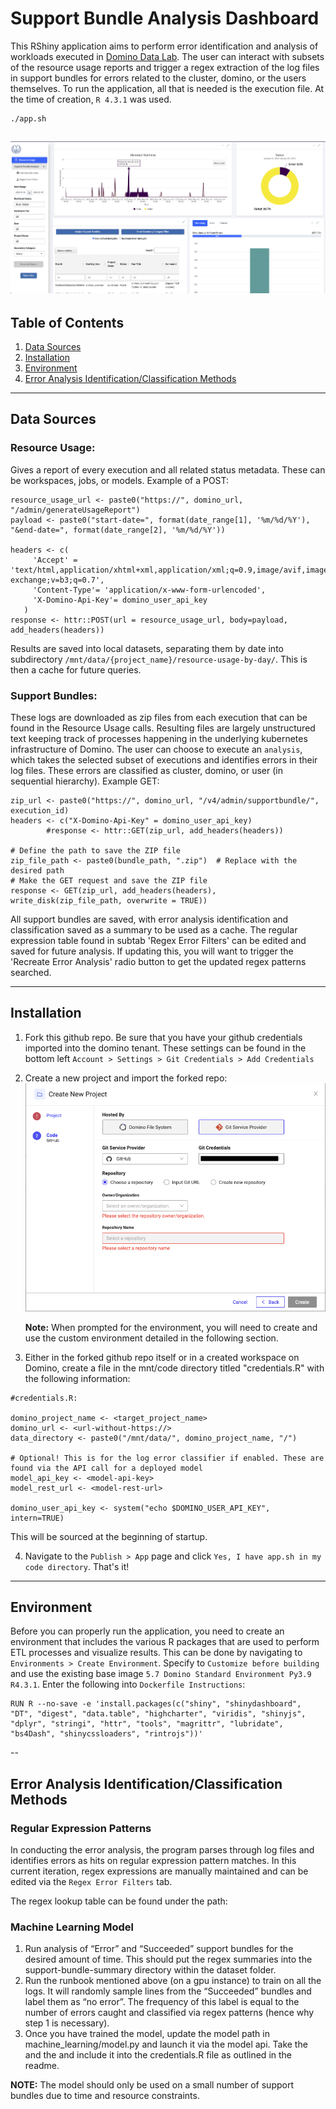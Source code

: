 # Support Bundle Analysis Dashboard

This RShiny application aims to perform error identification and analysis of workloads executed in [Domino Data Lab](https://domino.ai/). The user can interact with subsets of the resource usage reports and trigger a regex extraction of the log files in support bundles for errors related to the cluster, domino, or the users themselves. To run the application, all that is needed is the execution file. At the time of creation, `R 4.3.1` was used.

```
./app.sh
```

![](www/dashboard_screenshot.png)
--

## Table of Contents

1. [Data Sources](#data-sources)
2. [Installation](#installation)
3. [Environment](#environment) 
4. [Error Analysis Identification/Classification Methods](#error-analysis-identificationclassification-methods)
   
---

## Data Sources

### Resource Usage:

Gives a report of every execution and all related status metadata. These can be workspaces, jobs, or models. Example of a POST:

```
resource_usage_url <- paste0("https://", domino_url, "/admin/generateUsageReport")
payload <- paste0("start-date=", format(date_range[1], '%m/%d/%Y'), "&end-date=", format(date_range[2], '%m/%d/%Y'))
   
headers <- c(
     'Accept' = 'text/html,application/xhtml+xml,application/xml;q=0.9,image/avif,image/webp,image/apng,*/*;q=0.8,application/signed-exchange;v=b3;q=0.7',
     'Content-Type'= 'application/x-www-form-urlencoded',
     'X-Domino-Api-Key'= domino_user_api_key
   )
response <- httr::POST(url = resource_usage_url, body=payload, add_headers(headers))
```

Results are saved into local datasets, separating them by date into subdirectory `/mnt/data/{project_name}/resource-usage-by-day/`. This is then a cache for future queries.

### Support Bundles:

These logs are downloaded as zip files from each execution that can be found in the Resource Usage calls. Resulting files are largely unstructured text keeping track of processes happening in the underlying kubernetes infrastructure of Domino. The user can choose to execute an `analysis`, which takes the selected subset of executions and identifies errors in their log files. These errors are classified as cluster, domino, or user (in sequential hierarchy). Example GET:

```
zip_url <- paste0("https://", domino_url, "/v4/admin/supportbundle/", execution_id)
headers <- c("X-Domino-Api-Key" = domino_user_api_key)
        #response <- httr::GET(zip_url, add_headers(headers))
        
# Define the path to save the ZIP file
zip_file_path <- paste0(bundle_path, ".zip")  # Replace with the desired path
# Make the GET request and save the ZIP file
response <- GET(zip_url, add_headers(headers), write_disk(zip_file_path, overwrite = TRUE))
```

All support bundles are saved, with error analysis identification and classification saved as a summary to be used as a cache. The regular expression table found in subtab 'Regex Error Filters' can be edited and saved for future analysis. If updating this, you will want to trigger the 'Recreate Error Analysis' radio button to get the updated regex patterns searched.

---

## Installation

1. Fork this github repo. Be sure that you have your github credentials imported into the domino tenant. These settings can be found in the bottom left `Account > Settings > Git Credentials > Add Credentials`
2. Create a new project and import the forked repo:
![](./www/add_git_credentials.png)

   <b>Note:</b> When prompted for the environment, you will need to create and use the custom environment detailed in the following section.
4. Either in the forked github repo itself or in a created workspace on Domino, create a file in the mnt/code directory titled "credentials.R" with the following information:
```
#credentials.R:

domino_project_name <- <target_project_name>
domino_url <- <url-without-https://>
data_directory <- paste0("/mnt/data/", domino_project_name, "/")

# Optional! This is for the log error classifier if enabled. These are found via the API call for a deployed model
model_api_key <- <model-api-key>
model_rest_url <- <model-rest-url>

domino_user_api_key <- system("echo $DOMINO_USER_API_KEY", intern=TRUE)
```
This will be sourced at the beginning of startup.

4. Navigate to the `Publish > App` page and click `Yes, I have app.sh in my code directory`. That's it!

---

## Environment

Before you can properly run the application, you need to create an environment that includes the various R packages that are used to perform ETL processes and visualize results. This can be done by navigating to `Environments > Create Environment`. Specify to `Customize before building` and use the existing base image `5.7 Domino Standard Environment Py3.9 R4.3.1`. Enter the following into `Dockerfile Instructions`:


```
RUN R --no-save -e 'install.packages(c("shiny", "shinydashboard", "DT", "digest", "data.table", "highcharter", "viridis", "shinyjs", "dplyr", "stringi", "httr", "tools", "magrittr", "lubridate", "bs4Dash", "shinycssloaders", "rintrojs"))'
```

--

## Error Analysis Identification/Classification Methods

### Regular Expression Patterns

In conducting the error analysis, the program parses through log files and identifies errors as hits on regular expression pattern matches. In this current iteration, regex expressions are manually maintained and can be edited via the `Regex Error Filters` tab.

The regex lookup table can be found under the path: [](mnt/code/data/regex_lookup.csv)

### Machine Learning Model

<ol>
<li>Run analysis of “Error” and “Succeeded” support bundles for the desired amount of time. This should put the regex summaries into the support-bundle-summary directory within the dataset folder. 

<li> Run the runbook mentioned above (on a gpu instance) to train on all the logs. It will randomly sample lines from the “Succeeded” bundles and label them as “no error”. The frequency of this label is equal to the number of errors caught and classified via regex patterns (hence why step 1 is necessary).

<li> Once you have trained the model, update the model path in machine_learning/model.py and launch it via the model api. Take the <model-api-key> and the  <model-rest-url> and include it into the credentials.R file as outlined in the readme.
</ol>

**NOTE:** The model should only be used on a small number of support bundles due to time and resource constraints.
